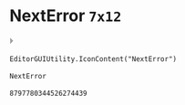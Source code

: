 # NextError `7x12`
<img src="/img/NextError.png" width=7 height=12>

``` CSharp
EditorGUIUtility.IconContent("NextError")
```
```
NextError
```
```
8797780344526274439
```
